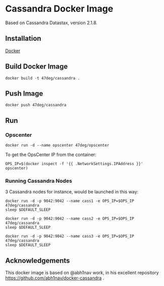 # Cassandra Docker Image

Based on Cassandra Datastax, version 2.1.8.

## Installation

[Docker](https://www.docker.com/)

## Build Docker Image

	docker build -t 47deg/cassandra .
    
## Push Image

    docker push 47deg/cassandra
	
## Run

### Opscenter

	docker run -d --name opscenter 47deg/opscenter

To get the OpsCenter IP from the container:

    OPS_IP=$(docker inspect -f '{{ .NetworkSettings.IPAddress }}' opscenter)    

### Running Cassandra Nodes

3 Cassandra nodes for instance, would be launched in this way:

    docker run -d -p 9042:9042 --name cass1 -e OPS_IP=$OPS_IP 47deg/cassandra
    sleep $DEFAULT_SLEEP

    docker run -d -p 9042:9042 --name cass2 -e OPS_IP=$OPS_IP 47deg/cassandra
    sleep $DEFAULT_SLEEP

    docker run -d -p 9042:9042 --name cass3 -e OPS_IP=$OPS_IP 47deg/cassandra
    sleep $DEFAULT_SLEEP

## Acknowledgements

This docker image is based on @abh1nav work, in his excellent repository https://github.com/abh1nav/docker-cassandra . 